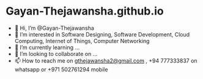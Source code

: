 # Gayan-Thejawansha.github.io
- 👋 Hi, I’m @Gayan-Thejawansha
- 👀 I’m interested in Software Designing, Software Development, Cloud Computing, Internet of Things, Computer Networking
- 🌱 I’m currently learning ...
- 💞️ I’m looking to collaborate on ...
- 📫 How to reach me on gthejawansha2@gmail.com , +94 777333837 on whatsapp or +971 502761294 mobile
